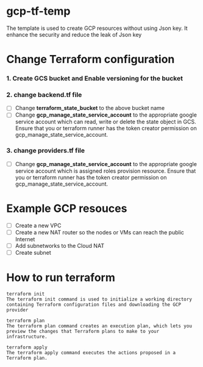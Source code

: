 # gcp-tf-temp

The template is used to create GCP resources without using Json key. It enhance the security and reduce the leak of Json key

# Change Terraform configuration
### 1. Create GCS bucket and Enable versioning for the bucket
### 2. change backend.tf file
   - [ ] Change **terraform_state_bucket** to the above bucket name
   - [ ] Change **gcp_manage_state_service_account** to the appropriate google service account which can read, write or delete the state object in GCS. Ensure that you or terraform runner has the token creator permission on gcp_manage_state_service_account.
### 3. change providers.tf file
   - [ ] Change **gcp_manage_state_service_account** to the appropriate google service account which is assigned roles provision resource. Ensure that you or terraform runner has the token creator permission on gcp_manage_state_service_account.
# Example GCP resouces
   - [ ] Create a new VPC
   - [ ] Create a new NAT router so the nodes or VMs can reach the public Internet
   - [ ] Add subnetworks to the Cloud NAT
   - [ ] Create subnet
# How to run terraform
```
terraform init
The terraform init command is used to initialize a working directory containing Terraform configuration files and downloading the GCP provider

terraform plan 
The terraform plan command creates an execution plan, which lets you preview the changes that Terraform plans to make to your infrastructure. 

terraform apply 
The terraform apply command executes the actions proposed in a Terraform plan.
```
